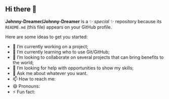 ## Hi there 👋

**Johnny-Dreamer/Johnny-Dreamer** is a ✨ _special_ ✨ repository because its `README.md` (this file) appears on your GitHub profile.

Here are some ideas to get you started:

- 🔭 I’m currently working on a project;
- 🌱 I’m currently learning who to use Git/GitHub;
- 👯 I’m looking to collaborate on several projects that can bring benefits to the world;
- 🤔 I’m looking for help with opportunities to show my skills;
- 💬 Ask me about whatever you want.
- 📫 How to reach me:
- 😄 Pronouns:
- ⚡ Fun fact:
